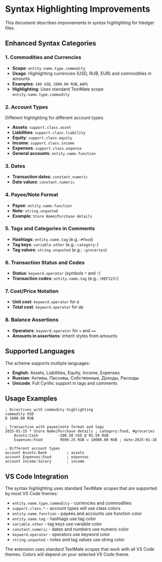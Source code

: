 # Syntax Highlighting Improvements

This document describes improvements in syntax highlighting for hledger files.

## Enhanced Syntax Categories

### 1. Commodities and Currencies

- **Scope**: `entity.name.type.commodity`
- **Usage**: Highlighting currencies (USD, RUB, EUR) and commodities in amounts
- **Examples**: `100 USD`, `1000.00 RUB`, `AAPL`
- **Highlighting**: Uses standard TextMate scope `entity.name.type.commodity`

### 2. Account Types

Different highlighting for different account types:

- **Assets**: `support.class.asset`
- **Liabilities**: `support.class.liability`
- **Equity**: `support.class.equity`
- **Income**: `support.class.income`
- **Expenses**: `support.class.expense`
- **General accounts**: `entity.name.function`

### 3. Dates

- **Transaction dates**: `constant.numeric`
- **Date values**: `constant.numeric`

### 4. Payee/Note Format

- **Payee**: `entity.name.function`
- **Note**: `string.unquoted`
- **Example**: `Store Name|Purchase details`

### 5. Tags and Categories in Comments

- **Hashtags**: `entity.name.tag` (e.g.: `#food`)
- **Tag keys**: `variable.other` (e.g.: `category:`)
- **Tag values**: `string.unquoted` (e.g.: `:groceries`)

### 6. Transaction Status and Codes

- **Status**: `keyword.operator` (symbols `*` and `!`)
- **Transaction codes**: `entity.name.tag` (e.g.: `(REF123)`)

### 7. Cost/Price Notation

- **Unit cost**: `keyword.operator` for `@`
- **Total cost**: `keyword.operator` for `@@`

### 8. Balance Assertions

- **Operators**: `keyword.operator` for `=` and `==`
- **Amounts in assertions**: inherit styles from amounts

## Supported Languages

The scheme supports multiple languages:

- **English**: Assets, Liabilities, Equity, Income, Expenses
- **Russian**: Активы, Пассивы, Собственные, Доходы, Расходы
- **Unicode**: Full Cyrillic support in tags and comments

## Usage Examples

```hledger
; Directives with commodity highlighting
commodity USD
D 1000.00 RUB

; Transaction with payee|note format and tags
2025-01-15 * Store Name|Purchase details ; category:food, #groceries
    Assets:Cash         -100.50 USD @ 95.50 RUB
    Expenses:Food        9599.25 RUB = 10000.00 RUB ; date:2025-01-16

; Different account types
account Assets:Bank         ; assets
account Expenses:Food       ; expenses  
account Income:Salary       ; income
```

## VS Code Integration

The syntax highlighting uses standard TextMate scopes that are supported by most VS Code themes:

- `entity.name.type.commodity` - currencies and commodities
- `support.class.*` - account types will use class colors  
- `entity.name.function` - payees and accounts use function color
- `entity.name.tag` - hashtags use tag color
- `variable.other` - tag keys use variable color
- `constant.numeric` - dates and numbers use numeric color
- `keyword.operator` - operators use keyword color
- `string.unquoted` - notes and tag values use string color

The extension uses standard TextMate scopes that work with all VS Code themes. Colors will depend on your selected VS Code theme.
